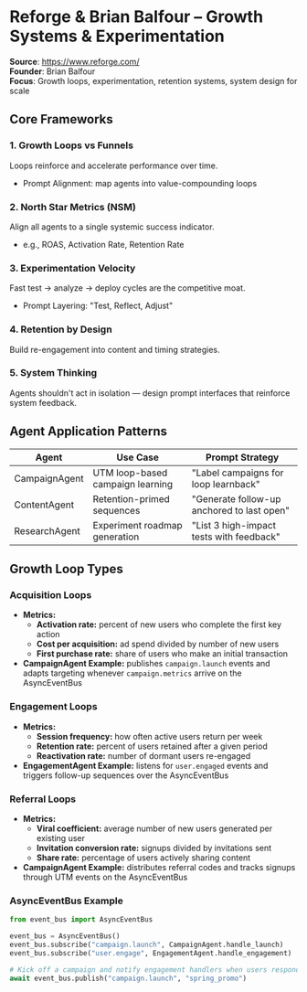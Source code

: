 # Reforge & Brian Balfour – Growth Systems & Experimentation

**Source**: https://www.reforge.com/  
**Founder**: Brian Balfour  
**Focus**: Growth loops, experimentation, retention systems, system design for scale

## Core Frameworks

### 1. Growth Loops vs Funnels
Loops reinforce and accelerate performance over time.
- Prompt Alignment: map agents into value-compounding loops

### 2. North Star Metrics (NSM)
Align all agents to a single systemic success indicator.
- e.g., ROAS, Activation Rate, Retention Rate

### 3. Experimentation Velocity
Fast test → analyze → deploy cycles are the competitive moat.
- Prompt Layering: "Test, Reflect, Adjust"

### 4. Retention by Design
Build re-engagement into content and timing strategies.

### 5. System Thinking
Agents shouldn't act in isolation — design prompt interfaces that reinforce system feedback.

## Agent Application Patterns

| Agent         | Use Case                             | Prompt Strategy                          |
|---------------|--------------------------------------|-------------------------------------------|
| CampaignAgent | UTM loop-based campaign learning     | "Label campaigns for loop learnback"      |
| ContentAgent  | Retention-primed sequences           | "Generate follow-up anchored to last open"|
| ResearchAgent | Experiment roadmap generation        | "List 3 high-impact tests with feedback"  |

## Growth Loop Types

### Acquisition Loops
- **Metrics:**
  - **Activation rate:** percent of new users who complete the first key action
  - **Cost per acquisition:** ad spend divided by number of new users
  - **First purchase rate:** share of users who make an initial transaction
- **CampaignAgent Example:** publishes `campaign.launch` events and adapts targeting whenever `campaign.metrics` arrive on the AsyncEventBus

### Engagement Loops
- **Metrics:**
  - **Session frequency:** how often active users return per week
  - **Retention rate:** percent of users retained after a given period
  - **Reactivation rate:** number of dormant users re-engaged
- **EngagementAgent Example:** listens for `user.engaged` events and triggers follow-up sequences over the AsyncEventBus

### Referral Loops
- **Metrics:**
  - **Viral coefficient:** average number of new users generated per existing user
  - **Invitation conversion rate:** signups divided by invitations sent
  - **Share rate:** percentage of users actively sharing content
- **CampaignAgent Example:** distributes referral codes and tracks signups through UTM events on the AsyncEventBus

### AsyncEventBus Example

```python
from event_bus import AsyncEventBus

event_bus = AsyncEventBus()
event_bus.subscribe("campaign.launch", CampaignAgent.handle_launch)
event_bus.subscribe("user.engage", EngagementAgent.handle_engagement)

# Kick off a campaign and notify engagement handlers when users respond
await event_bus.publish("campaign.launch", "spring_promo")
```
